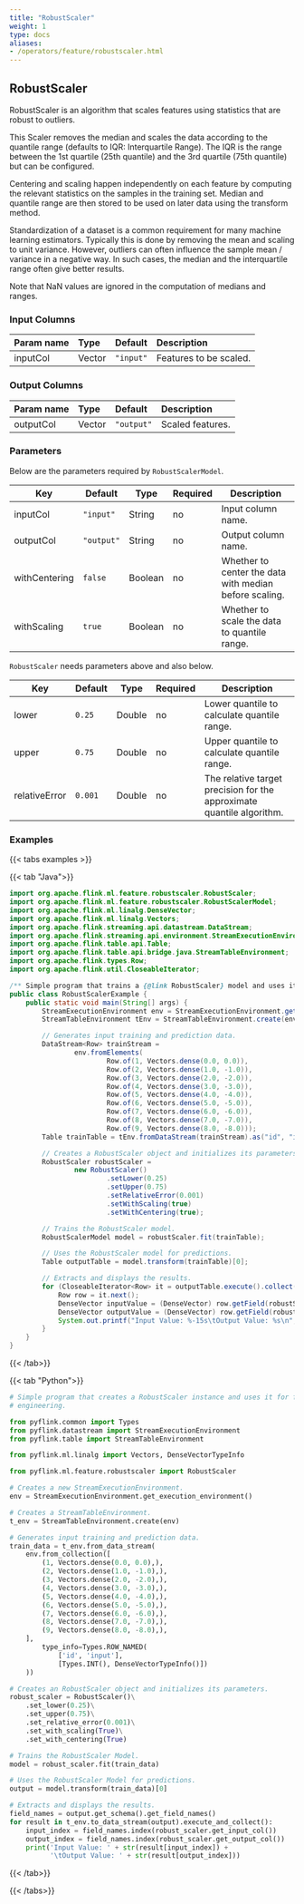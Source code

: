 ```yaml
---
title: "RobustScaler"
weight: 1
type: docs
aliases:
- /operators/feature/robustscaler.html
---
```


<!--
Licensed to the Apache Software Foundation (ASF) under one
or more contributor license agreements.  See the NOTICE file
distributed with this work for additional information
regarding copyright ownership.  The ASF licenses this file
to you under the Apache License, Version 2.0 (the
"License"); you may not use this file except in compliance
with the License.  You may obtain a copy of the License at

  http://www.apache.org/licenses/LICENSE-2.0

Unless required by applicable law or agreed to in writing,
software distributed under the License is distributed on an
"AS IS" BASIS, WITHOUT WARRANTIES OR CONDITIONS OF ANY
KIND, either express or implied.  See the License for the
specific language governing permissions and limitations
under the License.
-->

## RobustScaler

RobustScaler is an algorithm that scales features using statistics that are
robust to outliers.

This Scaler removes the median and scales the data according to the quantile
range (defaults to IQR: Interquartile Range). The IQR is the range between 
the 1st quartile (25th quantile) and the 3rd quartile (75th quantile) but can
be configured.

Centering and scaling happen independently on each feature by computing the 
relevant statistics on the samples in the training set. Median and quantile 
range are then stored to be used on later data using the transform method.

Standardization of a dataset is a common requirement for many machine learning
estimators. Typically this is done by removing the mean and scaling to unit 
variance. However, outliers can often influence the sample mean / variance 
in a negative way. In such cases, the median and the interquartile range 
often give better results.

Note that NaN values are ignored in the computation of medians and ranges.

### Input Columns

| Param name | Type   | Default   | Description            |
|:-----------|:-------|:----------|:-----------------------|
| inputCol   | Vector | `"input"` | Features to be scaled. |

### Output Columns

| Param name | Type   | Default    | Description      |
|:-----------|:-------|:-----------|:-----------------|
| outputCol  | Vector | `"output"` | Scaled features. |

### Parameters

Below are the parameters required by `RobustScalerModel`.

| Key           | Default    | Type        | Required | Description                                                           |
|---------------|------------|-------------|----------|-----------------------------------------------------------------------|
| inputCol      | `"input"`  | String      | no       | Input column name.                                                    |
| outputCol     | `"output"` | String      | no       | Output column name.                                                   |
| withCentering | `false`    | Boolean     | no       | Whether to center the data with median before scaling.                |
| withScaling   | `true`     | Boolean     | no       | Whether to scale the data to quantile range.                          |

`RobustScaler` needs parameters above and also below.

| Key           | Default      | Type        | Required | Description                                                           |
|---------------|--------------|-------------|----------|-----------------------------------------------------------------------|
| lower         | `0.25`       | Double      | no       | Lower quantile to calculate quantile range.                           |
| upper         | `0.75`       | Double      | no       | Upper quantile to calculate quantile range.                           |
| relativeError | `0.001`      | Double      | no       | The relative target precision for the approximate quantile algorithm. |

### Examples

{{< tabs examples >}}

{{< tab "Java">}}

```java
import org.apache.flink.ml.feature.robustscaler.RobustScaler;
import org.apache.flink.ml.feature.robustscaler.RobustScalerModel;
import org.apache.flink.ml.linalg.DenseVector;
import org.apache.flink.ml.linalg.Vectors;
import org.apache.flink.streaming.api.datastream.DataStream;
import org.apache.flink.streaming.api.environment.StreamExecutionEnvironment;
import org.apache.flink.table.api.Table;
import org.apache.flink.table.api.bridge.java.StreamTableEnvironment;
import org.apache.flink.types.Row;
import org.apache.flink.util.CloseableIterator;

/** Simple program that trains a {@link RobustScaler} model and uses it for feature selection. */
public class RobustScalerExample {
    public static void main(String[] args) {
        StreamExecutionEnvironment env = StreamExecutionEnvironment.getExecutionEnvironment();
        StreamTableEnvironment tEnv = StreamTableEnvironment.create(env);

        // Generates input training and prediction data.
        DataStream<Row> trainStream =
                env.fromElements(
                        Row.of(1, Vectors.dense(0.0, 0.0)),
                        Row.of(2, Vectors.dense(1.0, -1.0)),
                        Row.of(3, Vectors.dense(2.0, -2.0)),
                        Row.of(4, Vectors.dense(3.0, -3.0)),
                        Row.of(5, Vectors.dense(4.0, -4.0)),
                        Row.of(6, Vectors.dense(5.0, -5.0)),
                        Row.of(7, Vectors.dense(6.0, -6.0)),
                        Row.of(8, Vectors.dense(7.0, -7.0)),
                        Row.of(9, Vectors.dense(8.0, -8.0)));
        Table trainTable = tEnv.fromDataStream(trainStream).as("id", "input");

        // Creates a RobustScaler object and initializes its parameters.
        RobustScaler robustScaler =
                new RobustScaler()
                        .setLower(0.25)
                        .setUpper(0.75)
                        .setRelativeError(0.001)
                        .setWithScaling(true)
                        .setWithCentering(true);

        // Trains the RobustScaler model.
        RobustScalerModel model = robustScaler.fit(trainTable);

        // Uses the RobustScaler model for predictions.
        Table outputTable = model.transform(trainTable)[0];

        // Extracts and displays the results.
        for (CloseableIterator<Row> it = outputTable.execute().collect(); it.hasNext(); ) {
            Row row = it.next();
            DenseVector inputValue = (DenseVector) row.getField(robustScaler.getInputCol());
            DenseVector outputValue = (DenseVector) row.getField(robustScaler.getOutputCol());
            System.out.printf("Input Value: %-15s\tOutput Value: %s\n", inputValue, outputValue);
        }
    }
}
```

{{< /tab>}}

{{< tab "Python">}}

```python
# Simple program that creates a RobustScaler instance and uses it for feature
# engineering.

from pyflink.common import Types
from pyflink.datastream import StreamExecutionEnvironment
from pyflink.table import StreamTableEnvironment

from pyflink.ml.linalg import Vectors, DenseVectorTypeInfo

from pyflink.ml.feature.robustscaler import RobustScaler

# Creates a new StreamExecutionEnvironment.
env = StreamExecutionEnvironment.get_execution_environment()

# Creates a StreamTableEnvironment.
t_env = StreamTableEnvironment.create(env)

# Generates input training and prediction data.
train_data = t_env.from_data_stream(
    env.from_collection([
        (1, Vectors.dense(0.0, 0.0),),
        (2, Vectors.dense(1.0, -1.0),),
        (3, Vectors.dense(2.0, -2.0),),
        (4, Vectors.dense(3.0, -3.0),),
        (5, Vectors.dense(4.0, -4.0),),
        (6, Vectors.dense(5.0, -5.0),),
        (7, Vectors.dense(6.0, -6.0),),
        (8, Vectors.dense(7.0, -7.0),),
        (9, Vectors.dense(8.0, -8.0),),
    ],
        type_info=Types.ROW_NAMED(
            ['id', 'input'],
            [Types.INT(), DenseVectorTypeInfo()])
    ))

# Creates an RobustScaler object and initializes its parameters.
robust_scaler = RobustScaler()\
    .set_lower(0.25)\
    .set_upper(0.75)\
    .set_relative_error(0.001)\
    .set_with_scaling(True)\
    .set_with_centering(True)

# Trains the RobustScaler Model.
model = robust_scaler.fit(train_data)

# Uses the RobustScaler Model for predictions.
output = model.transform(train_data)[0]

# Extracts and displays the results.
field_names = output.get_schema().get_field_names()
for result in t_env.to_data_stream(output).execute_and_collect():
    input_index = field_names.index(robust_scaler.get_input_col())
    output_index = field_names.index(robust_scaler.get_output_col())
    print('Input Value: ' + str(result[input_index]) +
          '\tOutput Value: ' + str(result[output_index]))

```

{{< /tab>}}

{{< /tabs>}}
